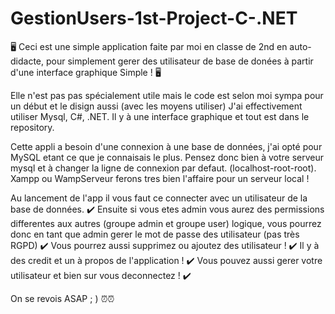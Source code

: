 # GestionUsers-1st-Project-C-.NET
🖥️ Ceci est une simple application faite par moi en classe de 2nd en auto-didacte, pour simplement gerer des utilisateur de base de donées à partir d'une interface graphique Simple ! 🖥️

Elle n'est pas pas spécialement utile mais le code est selon moi sympa pour un début et le disign aussi (avec les moyens utiliser)
J'ai effectivement utiliser Mysql, C#, .NET. Il y à une interface graphique et tout est dans le repository.

Cette appli a besoin d'une connexion à une base de données, j'ai opté pour MySQL etant ce que je connaisais le plus. Pensez donc bien à votre serveur mysql et à changer la ligne de connexion par defaut. (localhost-root-root). Xampp ou WampServeur ferons tres bien l'affaire pour un serveur local ! 

Au lancement de l'app il vous faut ce connecter avec un utilisateur de la base de données. ✔️ 
Ensuite si vous etes admin vous aurez des permissions differentes aux autres (groupe admin et groupe user) logique, vous pourrez donc en tant que admin gerer le mot de passe des utilisateur (pas très RGPD) ✔️
Vous pourrez aussi supprimez ou ajoutez des utilisateur ! ✔️
Il y à des credit et un à propos de l'application ! ✔️
Vous pouvez aussi gerer votre utilisateur et bien sur vous deconnectez ! ✔️

On se revois ASAP ; ) ⏰⏰
